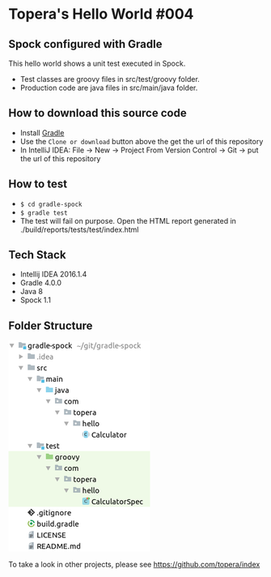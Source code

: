 # Topera's Hello World #004
## Spock configured with Gradle
This hello world shows a unit test executed in Spock.

* Test classes are groovy files in src/test/groovy folder.
* Production code are java files in src/main/java folder.

## How to download this source code
* Install [Gradle](https://gradle.org/install)
* Use the `Clone or download` button above the get the url of this repository
* In IntelliJ IDEA: File → New → Project From Version Control -> Git -> put the url of this repository

## How to test
* `$ cd gradle-spock`
* `$ gradle test`
* The test will fail on purpose. Open the HTML report generated in ./build/reports/tests/test/index.html

## Tech Stack
* Intellij IDEA 2016.1.4
* Gradle 4.0.0
* Java 8
* Spock 1.1

## Folder Structure
![folder-structure](./doc/files.png)

To take a look in other projects, please see https://github.com/topera/index


